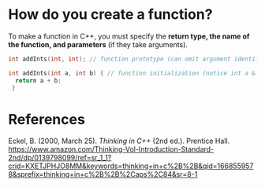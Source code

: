 # How do you create a function? 

To make a function in C++, you must specify the **return type, the name of the function, and parameters** (if they take arguments). 

```cpp 
int addInts(int, int); // function prototype (can omit argument identifiers) 

int addInts(int a, int b) { // function initialization (notice int a & int b)  
  return a + b; 
 }
 ``` 
 

# References 
Eckel, B. (2000, March 25). *Thinking in C++* (2nd ed.). Prentice Hall. <https://www.amazon.com/Thinking-Vol-Introduction-Standard-2nd/dp/0139798099/ref=sr_1_1?crid=KXETJPHJO8MM&keywords=thinking+in+c%2B%2B&qid=1668559578&sprefix=thinking+in+c%2B%2B%2Caps%2C84&sr=8-1>

